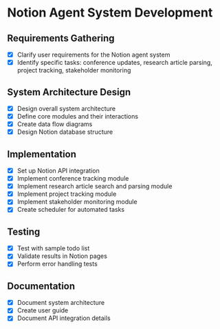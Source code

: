 # Notion Agent System Development

## Requirements Gathering
- [x] Clarify user requirements for the Notion agent system
- [x] Identify specific tasks: conference updates, research article parsing, project tracking, stakeholder monitoring

## System Architecture Design
- [x] Design overall system architecture
- [x] Define core modules and their interactions
- [x] Create data flow diagrams
- [x] Design Notion database structure

## Implementation
- [x] Set up Notion API integration
- [x] Implement conference tracking module
- [x] Implement research article search and parsing module
- [x] Implement project tracking module
- [x] Implement stakeholder monitoring module
- [x] Create scheduler for automated tasks

## Testing
- [x] Test with sample todo list
- [x] Validate results in Notion pages
- [x] Perform error handling tests

## Documentation
- [x] Document system architecture
- [x] Create user guide
- [x] Document API integration details
